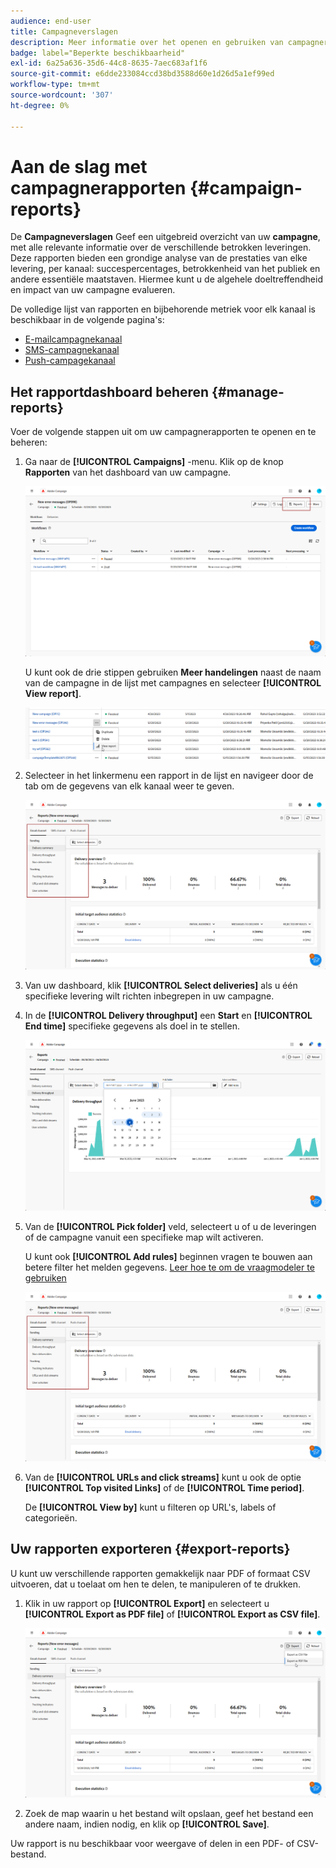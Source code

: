 ```yaml
---
audience: end-user
title: Campagneverslagen
description: Meer informatie over het openen en gebruiken van campagnerapporten
badge: label="Beperkte beschikbaarheid"
exl-id: 6a25a636-35d6-44c8-8635-7aec683af1f6
source-git-commit: e6dde233084ccd38bd3588d60e1d26d5a1ef99ed
workflow-type: tm+mt
source-wordcount: '307'
ht-degree: 0%

---
```


# Aan de slag met campagnerapporten {#campaign-reports}

<!-- CAN BE REMOVED___
>[!CONTEXTUALHELP]
>id="acw_campaign_reporting_sending"
>title="Reporting Sending"
>abstract="The Sending tab within your report provides in-depth insights into your visitors' interactions with your deliveries and any potential errors they may have encountered."

>[!CONTEXTUALHELP]
>id="acw_campaign_reporting_tracking"
>title="Reporting tracking"
>abstract="The Tracking tab within your report offers valuable data, including recipient behavior per link, breakdown of opens and clicks, as well as detailed information about the most frequently clicked URLs during a delivery."
-->

De **Campagneverslagen** Geef een uitgebreid overzicht van uw **campagne**, met alle relevante informatie over de verschillende betrokken leveringen. Deze rapporten bieden een grondige analyse van de prestaties van elke levering, per kanaal: succespercentages, betrokkenheid van het publiek en andere essentiële maatstaven. Hiermee kunt u de algehele doeltreffendheid en impact van uw campagne evalueren.

De volledige lijst van rapporten en bijbehorende metriek voor elk kanaal is beschikbaar in de volgende pagina&#39;s:

* [E-mailcampagnekanaal](campaign-reports-email.md)
* [SMS-campagnekanaal](campaign-reports-sms.md)
* [Push-campagekanaal](campaign-reports-push.md)

## Het rapportdashboard beheren {#manage-reports}

Voer de volgende stappen uit om uw campagnerapporten te openen en te beheren:

1. Ga naar de **[!UICONTROL Campaigns]** -menu. Klik op de knop **Rapporten** van het dashboard van uw campagne.

   ![](assets/manage_campaign_report_2.png)

   U kunt ook de drie stippen gebruiken **Meer handelingen** naast de naam van de campagne in de lijst met campagnes en selecteer **[!UICONTROL View report]**.

   ![](assets/manage_campaign_report_1.png)

1. Selecteer in het linkermenu een rapport in de lijst en navigeer door de tab om de gegevens van elk kanaal weer te geven.

   ![](assets/manage_campaign_report_4.png)

1. Van uw dashboard, klik **[!UICONTROL Select deliveries]** als u één specifieke levering wilt richten inbegrepen in uw campagne.

1. In de **[!UICONTROL Delivery throughput]** een **Start** en **[!UICONTROL End time]** specifieke gegevens als doel in te stellen.

   ![](assets/manage_campaign_report_3.png)

1. Van de **[!UICONTROL Pick folder]** veld, selecteert u of u de leveringen of de campagne vanuit een specifieke map wilt activeren.

   U kunt ook **[!UICONTROL Add rules]** beginnen vragen te bouwen aan betere filter het melden gegevens. [Leer hoe te om de vraagmodeler te gebruiken](../query/query-modeler-overview.md)

   ![](assets/manage_campaign_report_4.png)

1. Van de **[!UICONTROL URLs and click streams]** kunt u ook de optie **[!UICONTROL Top visited Links]** of de **[!UICONTROL Time period]**.

   De **[!UICONTROL View by]** kunt u filteren op URL&#39;s, labels of categorieën.

## Uw rapporten exporteren {#export-reports}

U kunt uw verschillende rapporten gemakkelijk naar PDF of formaat CSV uitvoeren, dat u toelaat om hen te delen, te manipuleren of te drukken.

1. Klik in uw rapport op **[!UICONTROL Export]** en selecteert u **[!UICONTROL Export as PDF file]** of **[!UICONTROL Export as CSV file]**.

   ![](assets/export_campaign_report.png)

1. Zoek de map waarin u het bestand wilt opslaan, geef het bestand een andere naam, indien nodig, en klik op **[!UICONTROL Save]**.

Uw rapport is nu beschikbaar voor weergave of delen in een PDF- of CSV-bestand.

